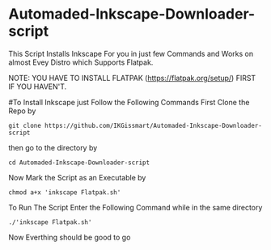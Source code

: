 # Automaded-Inkscape-Downloader-script
This Script Installs Inkscape For you in just few Commands and Works on almost Evey Distro which Supports Flatpak.

NOTE: YOU HAVE TO INSTALL FLATPAK (https://flatpak.org/setup/) FIRST IF YOU HAVEN'T. 

#To Install Inkscape just Follow the Following Commands 
First Clone the Repo by 
```
git clone https://github.com/IKGissmart/Automaded-Inkscape-Downloader-script
``` 
then go to the directory by 
```
cd Automaded-Inkscape-Downloader-script
```
Now Mark the Script as an Executable by 
```
chmod a+x 'inkscape Flatpak.sh'
``` 
To Run The Script Enter the Following Command while in the same directory 
```
./'inkscape Flatpak.sh'
```
Now Everthing should be good to go

